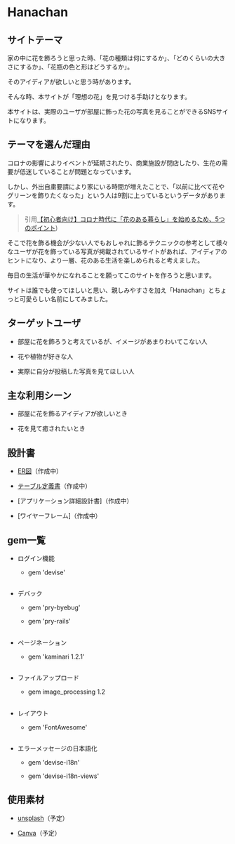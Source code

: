 # Hanachan

## サイトテーマ

家の中に花を飾ろうと思った時、「花の種類は何にするか」、「どのくらいの大きさにするか」、「花瓶の色と形はどうするか」。

そのアイディアが欲しいと思う時があります。

そんな時、本サイトが「理想の花」を見つける手助けとなります。

本サイトは、実際のユーザが部屋に飾った花の写真を見ることができるSNSサイトになります。

## テーマを選んだ理由

コロナの影響によりイベントが延期されたり、商業施設が閉店したり、生花の需要が低迷していることが問題となっています。

しかし、外出自粛要請により家にいる時間が増えたことで、「以前に比べて花やグリーンを飾りたくなった」という人は9割に上っているというデータがあります。

> 引用[【初心者向け】コロナ時代に「花のある暮らし」を始めるため、5つのポイント](https://www.huffingtonpost.jp/entry/story_jp_5ee03d74c5b61417f817be78))

そこで花を飾る機会が少ない人でもおしゃれに飾るテクニックの参考として様々なユーザが花を飾っている写真が掲載されているサイトがあれば、アイディアのヒントになり、より一層、花のある生活を楽しめられると考えました。

毎日の生活が華やかになれることを願ってこのサイトを作ろうと思います。

サイトは誰でも使ってほしいと思い、親しみやすさを加え「Hanachan」とちょっと可愛らしい名前にしてみました。

## ターゲットユーザ

- 部屋に花を飾ろうと考えているが、イメージがあまりわいてこない人

- 花や植物が好きな人

- 実際に自分が投稿した写真を見てほしい人

## 主な利用シーン

- 部屋に花を飾るアイディアが欲しいとき

- 花を見て癒されたいとき

## 設計書

- [ER図](https://app.diagrams.net/#G1pIJYoECayg2zmK2DTHtsihS6Ts72cRUt)（作成中）

- [テーブル定義書](https://docs.google.com/spreadsheets/d/1HGsPrEZvctHzRUyFvG2v9C5LtvTCfTEuPhe_9vRxOY0/edit#gid=1373217982)（作成中）

- [アプリケーション詳細設計書]（作成中）

- [ワイヤーフレーム]（作成中）

## gem一覧

- ログイン機能

  - gem 'devise'

##

- デバック

  - gem 'pry-byebug'

  - gem 'pry-rails'

##

- ページネーション

  - gem 'kaminari 1.2.1'

##

- ファイルアップロード

  - gem image_processing 1.2

##

- レイアウト

  - gem 'FontAwesome'

##

- エラーメッセージの日本語化

  - gem 'devise-i18n'

  - gem 'devise-i18n-views'

## 使用素材

- [unsplash](https://unsplash.com/ja)（予定）

- [Canva](https://www.canva.com/)（予定）